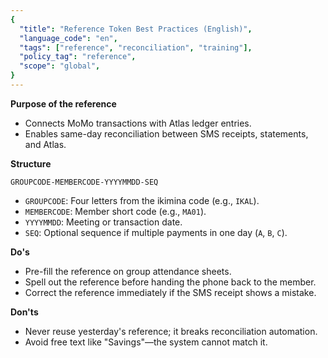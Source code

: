 ```yaml
---
{
  "title": "Reference Token Best Practices (English)",
  "language_code": "en",
  "tags": ["reference", "reconciliation", "training"],
  "policy_tag": "reference",
  "scope": "global",
}
---
```


**Purpose of the reference**

- Connects MoMo transactions with Atlas ledger entries.
- Enables same-day reconciliation between SMS receipts, statements, and Atlas.

**Structure**

`GROUPCODE-MEMBERCODE-YYYYMMDD-SEQ`

- `GROUPCODE`: Four letters from the ikimina code (e.g., `IKAL`).
- `MEMBERCODE`: Member short code (e.g., `MA01`).
- `YYYYMMDD`: Meeting or transaction date.
- `SEQ`: Optional sequence if multiple payments in one day (`A`, `B`, `C`).

**Do's**

- Pre-fill the reference on group attendance sheets.
- Spell out the reference before handing the phone back to the member.
- Correct the reference immediately if the SMS receipt shows a mistake.

**Don'ts**

- Never reuse yesterday's reference; it breaks reconciliation automation.
- Avoid free text like "Savings"—the system cannot match it.

